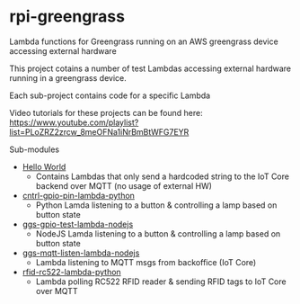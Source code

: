 # rpi-greengrass
Lambda functions for Greengrass running on an AWS greengrass device accessing external hardware

This project cotains a number of test Lambdas accessing external hardware running in a greengrass device.

Each sub-project contains code for a specific Lambda

Video tutorials for these projects can be found here:
https://www.youtube.com/playlist?list=PLoZRZ2zrcw_8meOFNa1iNrBmBtWFG7EYR

Sub-modules
* [Hello World](./hello-world/README.md)
    * Contains Lambdas that only send a hardcoded string to the IoT Core backend over MQTT (no usage of external HW)
* [cntrl-gpio-pin-lambda-python](./cntrl-gpio-pin-lambda-python/README.md)
    * Python Lamda listening to a button & controlling a lamp based on button state
* [ggs-gpio-test-lambda-nodejs](./ggs-gpio-test-lambda-nodejs/README.md)
    * NodeJS Lamda listening to a button & controlling a lamp based on button state
* [ggs-mqtt-listen-lambda-nodejs](./ggs-mqtt-listen-lambda-nodejs/README.md)
    * Lambda listening to MQTT msgs from backoffice (IoT Core)
* [rfid-rc522-lambda-python](./rfid-rc522-lambda-python/README.md)
    * Lambda polling RC522 RFID reader & sending RFID tags to IoT Core over MQTT
